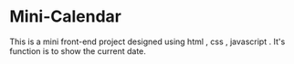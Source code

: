 # Mini-Calendar
This is a mini front-end project designed using html , css , javascript . It's function is to show the current date.
